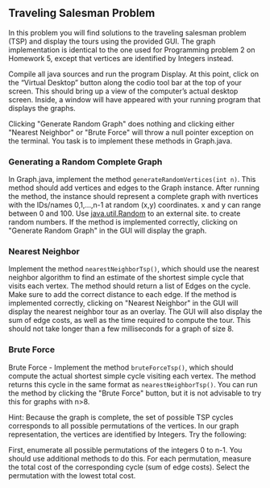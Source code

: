 ## Traveling Salesman Problem
In this problem you will find solutions to the traveling salesman problem (TSP) and display the tours using the provided GUI. The graph implementation is identical to the one used for Programming problem 2 on Homework 5, except that vertices are identified by Integers instead. 

Compile all java sources and run the program Display. At this point, click on the “Virtual Desktop” button along the codio tool bar at the top of your screen. This should bring up a view of the computer’s actual desktop screen. Inside, a window will have appeared with your running program that displays the graphs. 

Clicking "Generate Random Graph" does nothing and clicking either "Nearest Neighbor" or "Brute Force"  will throw a null pointer exception on the terminal. You task is to implement these methods in Graph.java.

### Generating a Random Complete Graph

In Graph.java, implement the method ```generateRandomVertices(int n)```. This method should add vertices and edges to the Graph instance. After running the method, the instance should represent a complete graph with nvertices with the IDs/names 0,1,...,n-1 at random (x,y) coordinates. x and y can range between 0 and 100. Use [java.util.Random](https://docs.oracle.com/javase/7/docs/api/java/util/Random.html) to an external site. to create random numbers. If the method is implemented correctly, clicking on "Generate Random Graph" in the GUI will display the graph.

### Nearest Neighbor

Implement the method ```nearestNeighborTsp()```, which should use the nearest neighbor algorithm to find an estimate of the shortest simple cycle that visits each vertex. The method should return a list of Edges on the cycle. Make sure to add the correct distance to each edge. If the method is implemented correctly, clicking on "Nearest Neighbor" in the GUI will display the nearest neighbor tour as an overlay. The GUI will also display the sum of edge costs, as well as the time required to compute the tour. This should not take longer than a few milliseconds for a graph of size 8.

### Brute Force

Brute Force - Implement the method ```bruteForceTsp()```, which should compute the actual shortest simple cycle visiting each vertex. The method returns this cycle in the same format as ```nearestNeighborTsp()```. You can run the method by clicking the "Brute Force" button, but it is not advisable to try this for graphs with n>8. 

Hint: Because the graph is complete, the set of possible TSP cycles corresponds to all possible permutations of the vertices. In our graph representation, the vertices are identified by Integers. Try the following:

First, enumerate all possible permutations of the integers 0 to n-1. You should use additional methods to do this. For each permutation, measure the total cost of the corresponding cycle (sum of edge costs). Select the permutation with the lowest total cost.
